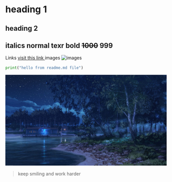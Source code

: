 # heading 1 

## heading 2 

__italics__
normal texr
**bold**
~~1000~~ **999**
---
Links
[visit this link ](https://www.youtube.com/watch?v=bpdvNwvEeSE)
images 
![images](https://learncodeonline.in/mascot.png)
```python
print("hello from readme.md file")
```
![myimages](349967.jpg)
>keep smiling and work harder
